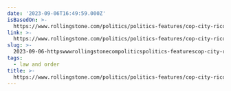 ```yaml
---
date: '2023-09-06T16:49:59.000Z'
isBasedOn: >-
  https://www.rollingstone.com/politics/politics-features/cop-city-rico-charges-dangerous-precedent-1234819244/
link: >-
  https://www.rollingstone.com/politics/politics-features/cop-city-rico-charges-dangerous-precedent-1234819244/
slug: >-
  2023-09-06-httpswwwrollingstonecompoliticspolitics-featurescop-city-rico-charges-dangerous-precedent-1234819244
tags:
  - law and order
title: >-
  https://www.rollingstone.com/politics/politics-features/cop-city-rico-charges-dangerous-precedent-1234819244/
---
```


